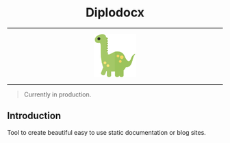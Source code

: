 <h1 align="center">
Diplodocx
</h1>

---
<p align="center">
<img src="./static/diplodocus.svg" width="100" >
</p>

---

> Currently in production. 
## Introduction
Tool to create beautiful easy to use static documentation or blog sites. 

